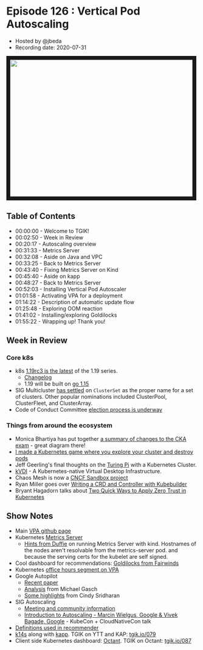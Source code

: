 # Episode 126 : Vertical Pod Autoscaling

- Hosted by @jbeda
- Recording date: 2020-07-31

<!--- Thumbnailed embed of the video, n8Xo_ghCIOSY is the video id from the youtube url --->

<a href="https://www.youtube.com/watch?v=p6zCzyBNhLE
" target="_blank"><img src="http://img.youtube.com/vi/p6zCzyBNhLE/hqdefault.jpg" width="480" height="360" border="10" /></a>

## Table of Contents

- 00:00:00 - Welcome to TGIK!
- 00:02:50 - Week in Review
- 00:20:17 - Autoscaling overview
- 00:31:33 - Metrics Server
- 00:32:08 - Aside on Java and VPC
- 00:33:25 - Back to Metrics Server
- 00:43:40 - Fixing Metrics Server on Kind
- 00:45:40 - Aside on kapp
- 00:48:27 - Back to Metrics Server
- 00:52:03 - Installing Vertical Pod Autoscaler
- 01:01:58 - Activating VPA for a deployment
- 01:14:22 - Description of automatic update flow
- 01:25:48 - Exploring OOM reaction
- 01:41:02 - Installing/exploring Goldilocks
- 01:55:22 - Wrapping up! Thank you!


## Week in Review

### Core k8s

- k8s [1.19rc3 is the latest](https://github.com/kubernetes/kubernetes/releases) of the 1.19 series.
    - [Changelog](https://github.com/kubernetes/kubernetes/blob/master/CHANGELOG/CHANGELOG-1.19.md/#v1190-rc3)
    - 1.19 will be built on [go 1.15](https://groups.google.com/forum/#!topic/kubernetes-dev/uN-hX5zUMFA)
- SIG Multicluster [has settled](https://groups.google.com/forum/#!topic/kubernetes-sig-multicluster/X9IhpnujX7o) on `ClusterSet` as the proper name for a set of clusters. Other popular nominations included  ClusterPool, ClusterFleet, and ClusterArray. 
- Code of Conduct Committee [election process is underway](https://groups.google.com/forum/#!topic/kubernetes-dev/AUHqIC3B0jQ)


### Things from around the ecosystem

- Monica Bhartiya has put together [a summary of changes to the CKA exam](https://monicabhartiya.com/posts/kubernetes-syllabus-update) - great diagram there!
- [I made a Kubernetes game where you explore your cluster and destroy pods](https://www.shogan.co.uk/kubernetes/i-made-a-kubernetes-game-where-you-explore-your-cluster-and-destroy-pods/)
- Jeff Geerling's final thoughts on the [Turing Pi](https://www.youtube.com/watch?v=aApByQWqnV0) with a Kubernetes Cluster. 
- [kVDI](https://github.com/tinyzimmer/kvdi) - A Kubernetes-native Virtual Desktop Infrastructure.
- Chaos Mesh is now a [CNCF Sandbox project](https://chaos-mesh.org/blog/chaos-mesh-join-cncf-sandbox-project/)
- Ryan Miller goes over [Writing a CRD and Controller with Kubebuilder](https://rvmiller.com/2020/07/04/tutorial-writing-a-kubernetes-crd-and-controller-with-kubebuilder/)
- Bryant Hagadorn talks about [Two Quick Ways to Apply Zero Trust in Kubernetes](https://itnext.io/two-quick-ways-to-apply-zero-trust-to-kubernetes-79764dd420bf)


## Show Notes

* Main [VPA github page](https://github.com/kubernetes/autoscaler/tree/master/vertical-pod-autoscaler)
* Kubernetes [Metrics Server](https://github.com/kubernetes-sigs/metrics-server)
    * [Hints from Duffie](https://gist.github.com/mauilion/cd10204e924600c15c5c14c97c2ca66b#file-components-yaml-L91-L92) on running Metrics Server with kind. Hostnames of the nodes aren't resolvable from the metrics-server pod.
and because the serving certs for the kubelet are self signed.
* Cool dashboard for recommendations: [Goldilocks from Fairwinds](https://github.com/FairwindsOps/goldilocks)
* Kubernetes [office hours segment on VPA](https://www.youtube.com/watch?v=5kJ6tJXq-qU&feature=youtu.be&t=2558)
* Google Autopilot
    * [Recent paper](https://dl.acm.org/doi/pdf/10.1145/3342195.3387524)
    * [Analysis](https://twitter.com/embano1/status/1257779994664861696) from Michael Gasch
    * [Some highlights](https://twitter.com/copyconstruct/status/1253966160678096896) from Cindy Sridharan
* SIG Autoscaling
    * [Meeting and community information](https://github.com/kubernetes/community/blob/master/sig-autoscaling/README.md)
    * [Introduction to Autoscaling - Marcin Wielgus, Google & Vivek Bagade, Google](https://www.youtube.com/watch?v=S_VlztrihzU) - KubeCon + CloudNativeCon talk
* [Definitions used in recommender](https://cloud.google.com/kubernetes-engine/docs/concepts/verticalpodautoscaler#recommendedcontainerresources_v1_autoscalingk8sio)
* [k14s](https://k14s.io/) along with [kapp](https://get-kapp.io/). TGIK on YTT and KAP: [tgik.io/079](https://tgik.io/079)
* Client side Kubernetes dashboard: [Octant](https://octant.dev/). TGIK on Octant: [tgik.io/087](https://tgik.io/087)
    

